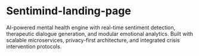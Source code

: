 # Sentimind-landing-page
AI-powered mental health engine with real-time sentiment detection, therapeutic dialogue generation, and modular emotional analytics. Built with scalable microservices, privacy-first architecture, and integrated crisis intervention protocols.
